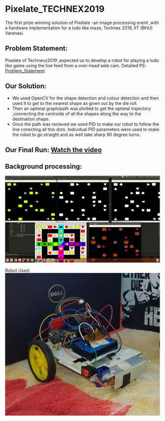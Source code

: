 # Pixelate_TECHNEX2019
The first prize winning solution of Pixelate -an image processing event ,with a hardware implementation for a ludo like maze, Technex 2019, IIT (BHU) Varanasi.

## Problem Statement:
Pixelate of Technecx2019 ,expected us to develop a robot for playing a ludo like game using the live feed from a over-head web cam.
Detailed PS: [Problem_Statement](https://github.com/wikkieritz/PIXELATE_TECHNEX2019/blob/master/Robonex_Pixelate.pdf)

## Our Solution:
 
* We used OpenCV for the shape detection and colour detection and then used it to get to the nearest shape as given out by  the die roll.
* Then an optimal graph/path was plotted to get the optimal trajectory ,connecting the centroids of all the shapes along the way to the destination shape.
* Once the path was recieved we used PID to make our robot to follow the line conecting all this dots. Individual PID parameters were used to make the robot to go straight and as well take sharp 90 degree turns.

## Our Final Run: [Watch the video](https://drive.google.com/file/d/120BLAxGn3nnFRBQjH3iGT_9vKcmoUdTq/view?usp=sharing)

## Background processing:
![Screenshot](https://github.com/wikkieritz/PIXELATE_TECHNEX2019/blob/master/Images/ScreenShot.jpg)

Robot Used:
![Robot](https://github.com/wikkieritz/PIXELATE_TECHNEX2019/blob/master/Images/robot_used.jpg)
